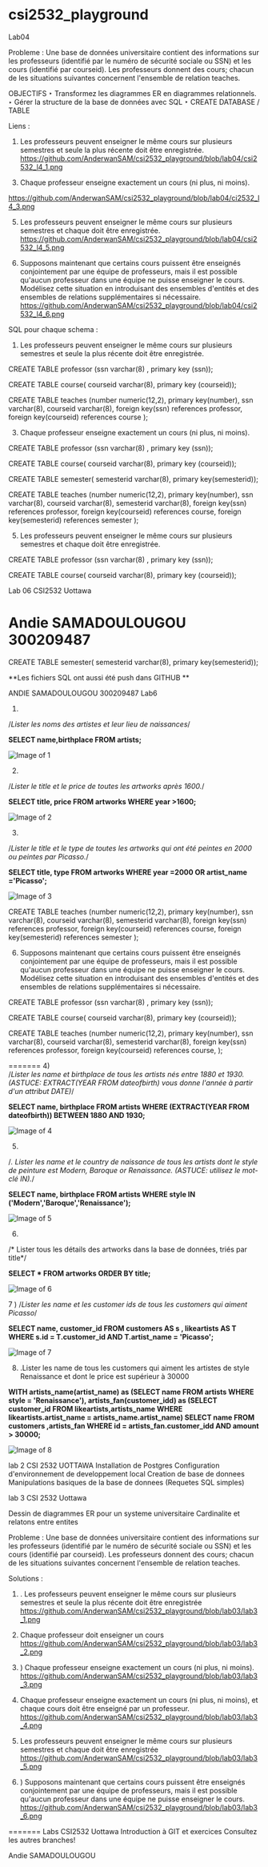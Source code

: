 # csi2532_playground
  
Lab04 


Probleme : 
 Une base de données universitaire contient
des informations sur les professeurs
(identifié par le numéro de sécurité sociale
ou SSN) et les cours (identifié par courseid).
Les professeurs donnent des cours; chacun
de les situations suivantes concernent
l'ensemble de relation teaches.


OBJECTIFS
‣ Transformez les diagrammes ER en
diagrammes relationnels.
‣ Gérer la structure de la base de
données avec SQL
‣ CREATE DATABASE / TABLE

Liens : 
1. Les professeurs peuvent enseigner le
même cours sur plusieurs semestres et seule
la plus récente doit être enregistrée.
https://github.com/AnderwanSAM/csi2532_playground/blob/lab04/csi2532_l4_1.png

3) Chaque professeur enseigne exactement
un cours (ni plus, ni moins).

https://github.com/AnderwanSAM/csi2532_playground/blob/lab04/ci2532_l4_3.png

5) Les professeurs peuvent enseigner le
même cours sur plusieurs semestres et
chaque doit être enregistrée.
https://github.com/AnderwanSAM/csi2532_playground/blob/lab04/csi2532_l4_5.png


6) Supposons maintenant que certains cours
puissent être enseignés conjointement par
une équipe de professeurs, mais il est
possible qu'aucun professeur dans une
équipe ne puisse enseigner le cours.
Modélisez cette situation en introduisant des
ensembles d'entités et des ensembles de
relations supplémentaires si nécessaire.
https://github.com/AnderwanSAM/csi2532_playground/blob/lab04/csi2532_l4_6.png



SQL pour chaque schema : 

1. Les professeurs peuvent enseigner le
même cours sur plusieurs semestres et seule
la plus récente doit être enregistrée.

CREATE TABLE professor (ssn varchar(8) , primary key (ssn));

CREATE TABLE course(
courseid varchar(8), primary key (courseid));

 
 CREATE TABLE teaches (number numeric(12,2), primary key(number), 
 ssn varchar(8), courseid varchar(8), 
 foreign key(ssn) references professor,
 foreign key(courseid) references course
 );




3) Chaque professeur enseigne exactement
un cours (ni plus, ni moins).


CREATE TABLE professor (ssn varchar(8) , primary key (ssn));

CREATE TABLE course(
courseid varchar(8), primary key (courseid));
 
  CREATE TABLE semester( semesterid varchar(8), primary key(semesterid));

 
 CREATE TABLE teaches (number numeric(12,2), primary key(number), 
 ssn varchar(8), courseid varchar(8), semesterid varchar(8),
 foreign key(ssn) references professor,
 foreign key(courseid) references course,
 foreign key(semesterid) references semester
 );



5) Les professeurs peuvent enseigner le
même cours sur plusieurs semestres et
chaque doit être enregistrée.

CREATE TABLE professor (ssn varchar(8) , primary key (ssn));

CREATE TABLE course(
courseid varchar(8), primary key (courseid));
 
Lab 06  CSI2532 Uottawa 

Andie SAMADOULOUGOU 300209487
=======

CREATE TABLE semester( semesterid varchar(8), primary key(semesterid));

**Les fichiers SQL ont aussi été push dans GITHUB **

ANDIE SAMADOULOUGOU 
300209487
Lab6

1)	   
/*Lister les noms des artistes et leur lieu de naissances*/

**SELECT name,birthplace FROM artists;**


![Image of 1](https://github.com/AnderwanSAM/csi2532_playground/blob/lab06/lab6_1.png)
 
2)	   
/*Lister le title et le price de toutes les artworks après 1600.*/

**SELECT title, price 
FROM artworks
WHERE year >1600;**

![Image of 2](https://github.com/AnderwanSAM/csi2532_playground/blob/lab06/lab6_2.png)

 
3)	     

/*Lister le title et le type de toutes les artworks qui ont été peintes en
2000 ou peintes par Picasso.*/

**SELECT title, type 
FROM artworks
WHERE year =2000 OR artist_name ='Picasso';**

![Image of 3](https://github.com/AnderwanSAM/csi2532_playground/blob/lab06/lab6_3.png)
 

 CREATE TABLE teaches (number numeric(12,2), primary key(number), 
 ssn varchar(8), courseid varchar(8), semesterid varchar(8),
 foreign key(ssn) references professor,
 foreign key(courseid) references course,
 foreign key(semesterid) references semester
 );


6) Supposons maintenant que certains cours
puissent être enseignés conjointement par
une équipe de professeurs, mais il est
possible qu'aucun professeur dans une
équipe ne puisse enseigner le cours.
Modélisez cette situation en introduisant des
ensembles d'entités et des ensembles de
relations supplémentaires si nécessaire.


CREATE TABLE professor (ssn varchar(8) , primary key (ssn));

CREATE TABLE course(
courseid varchar(8), primary key (courseid));

 
 CREATE TABLE teaches (number numeric(12,2), primary key(number), 
 ssn varchar(8), courseid varchar(8), semesterid varchar(8),
 foreign key(ssn) references professor,
 foreign key(courseid) references course,
 );






=======
4)	    
/*Lister les name et birthplace de tous les artists nés entre 1880 et
1930. (ASTUCE: EXTRACT(YEAR FROM dateofbirth) vous donne
l'année à partir d'un attribut DATE)*/

**SELECT name, birthplace 
FROM artists 
WHERE (EXTRACT(YEAR FROM dateofbirth)) BETWEEN 1880 AND 1930;**

 ![Image of 4](https://github.com/AnderwanSAM/csi2532_playground/blob/lab06/lab6_4.png)

5)	  
/*. Lister les name et le country de naissance de tous les artists dont le
style de peinture est Modern, Baroque or Renaissance. (ASTUCE:
utilisez le mot-clé IN).*/


**SELECT name, birthplace
FROM artists
WHERE style IN ('Modern','Baroque','Renaissance');**

 ![Image of 5](https://github.com/AnderwanSAM/csi2532_playground/blob/lab06/lab6_5.png)


6)	    

/*
Lister tous les détails des artworks dans la base de données, triés
par title*/

**SELECT * 
FROM artworks
ORDER BY title;**

![Image of 6](https://github.com/AnderwanSAM/csi2532_playground/blob/lab06/lab6_06.png)
 

7 ) 
/*Lister les name et les customer ids de tous les customers qui aiment Picasso*/

**SELECT name, customer_id 
FROM customers AS s , likeartists AS T  
WHERE s.id = T.customer_id AND T.artist_name = 'Picasso';**

![Image of 7](https://github.com/AnderwanSAM/csi2532_playground/blob/lab06/lab6_7.png)


8)	.Lister les name de tous les customers qui aiment les artistes de style Renaissance et dont le price est supérieur à 30000

**WITH artists_name(artist_name) as (SELECT name FROM artists WHERE style = 'Renaissance'),
artists_fan(customer_idd) as (SELECT customer_id FROM likeartists,artists_name WHERE likeartists.artist_name  = artists_name.artist_name)
SELECT name
FROM customers ,artists_fan
WHERE id = artists_fan.customer_idd AND amount > 30000;**

![Image of 8](https://github.com/AnderwanSAM/csi2532_playground/blob/lab06/lab6_8.png)

 


 
lab 2 CSI 2532 UOTTAWA 
Installation de Postgres 
Configuration d'environnement de developpement local 
Creation de base de donnees 
Manipulations basiques de la base de donnees (Requetes SQL simples)





lab 3 CSI 2532 Uottawa 

Dessin de diagrammes ER pour un systeme universitaire 
Cardinalite et relatons entre entites 

Probleme  : 
Une base de données universitaire contient
des informations sur les professeurs
(identifié par le numéro de sécurité sociale
ou SSN) et les cours (identifié par courseid).
Les professeurs donnent des cours; chacun
de les situations suivantes concernent
l'ensemble de relation teaches. 

Solutions : 

1) . Les professeurs peuvent enseigner le
même cours sur plusieurs semestres et seule
la plus récente doit être enregistrée
https://github.com/AnderwanSAM/csi2532_playground/blob/lab03/lab3_1.png

2) Chaque professeur doit enseigner un
cours
https://github.com/AnderwanSAM/csi2532_playground/blob/lab03/lab3_2.png

3) ) Chaque professeur enseigne exactement
un cours (ni plus, ni moins).
https://github.com/AnderwanSAM/csi2532_playground/blob/lab03/lab3_3.png

4) Chaque professeur enseigne exactement
un cours (ni plus, ni moins), et chaque cours
doit être enseigné par un professeur.
https://github.com/AnderwanSAM/csi2532_playground/blob/lab03/lab3_4.png

5) Les professeurs peuvent enseigner le
même cours sur plusieurs semestres et
chaque doit être enregistrée
https://github.com/AnderwanSAM/csi2532_playground/blob/lab03/lab3_5.png

6) ) Supposons maintenant que certains cours
puissent être enseignés conjointement par
une équipe de professeurs, mais il est
possible qu'aucun professeur dans une
équipe ne puisse enseigner le cours. 
https://github.com/AnderwanSAM/csi2532_playground/blob/lab03/lab3_6.png

=======
Labs CSI2532 Uottawa 
Introduction à GIT et exercices 
Consultez les autres branches!

Andie SAMADOULOUGOU 


